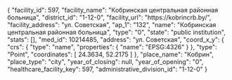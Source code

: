 {
    "facility_id": 597,
    "facility_name": "Кобринская центральная районная больница",
    "district_id": "1-12-0",
    "facility_url": "https:\/\/kobrincrb.by\/",
    "facility_address": "ул. Советская",
    "ap_1": "132",
    "name": "Кобринская центральная районная больница",
    "type": "0",
    "state": "public institution",
    "stats": [],
    "med_id": 10214485,
    "address": "ул. Советская",
    "coord_x_y": {
        "crs": {
            "type": "name",
            "properties": {
                "name": "EPSG:4326"
            }
        },
        "type": "Point",
        "coordinates": [
            24.3634,
            52.2175
        ]
    },
    "place_name": "Кобрин",
    "place_type": "city",
    "year_of_closing": null,
    "year_of_opening": "0",
    "healthcare_facility_key": 597,
    "administrative_division_id": "1-12-0"
}